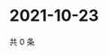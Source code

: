 # 2021-10-23

共 0 条

<!-- BEGIN WEIBO -->
<!-- 最后更新时间 Sat Oct 23 2021 14:12:55 GMT+0800 (China Standard Time) -->

<!-- END WEIBO -->
